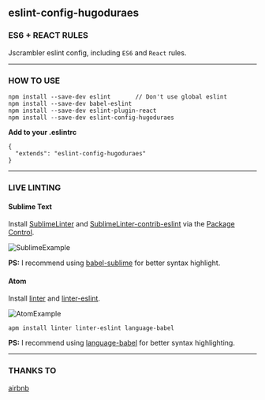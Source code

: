 ## eslint-config-hugoduraes

### ES6 + REACT RULES

Jscrambler eslint config, including `ES6` and `React` rules.

---

### HOW TO USE
```
npm install --save-dev eslint 		// Don't use global eslint
npm install --save-dev babel-eslint
npm install --save-dev eslint-plugin-react
npm install --save-dev eslint-config-hugoduraes
```

**Add to your .eslintrc**
```
{
  "extends": "eslint-config-hugoduraes"
}
```

---

### LIVE LINTING
#### Sublime Text
Install [SublimeLinter](http://www.sublimelinter.com/en/latest/) and [SublimeLinter-contrib-eslint](https://packagecontrol.io/packages/SublimeLinter-contrib-eslint) via the [Package Control](https://packagecontrol.io/).


![SublimeExample](http://i.imgur.com/TvfYDhN.png)

**PS:** I recommend using [babel-sublime](https://github.com/babel/babel-sublime) for better syntax highlight.

#### Atom
Install [linter](https://atom.io/packages/linter) and [linter-eslint](https://atom.io/packages/linter-eslint).


![AtomExample](http://i.imgur.com/klXpiJW.png)

```
apm install linter linter-eslint language-babel
```

**PS:** I recommend using [language-babel](https://atom.io/packages/language-babel) for better syntax highlighting.

---

### THANKS TO
[airbnb](https://github.com/airbnb/javascript)
